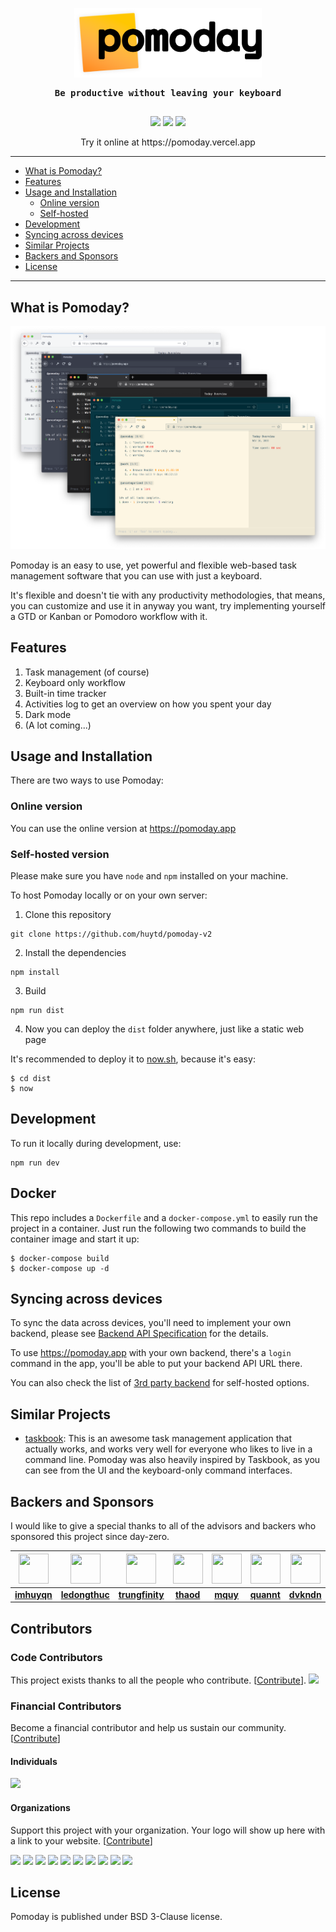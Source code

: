 <p align="center"><img src="./logo.png" width="300px;" /></p>
<p align="center" style="font-weight: bold; text-align: center; font-family: monospace; padding-bottom: 15px;">Be productive without leaving your keyboard</p>

<p align="center" style="text-align: center;"><a href="https://opencollective.com/pomoday-project" alt="Financial Contributors on Open Collective"><img src="https://opencollective.com/pomoday-project/all/badge.svg?label=financial+contributors&style=for-the-badge" /></a> <img src="https://img.shields.io/github/license/huytd/pomoday-v2?style=for-the-badge"/> <img src="https://img.shields.io/badge/%23-community%20edition-blueviolet?style=for-the-badge"/></p>

<p align="center">Try it online at https://pomoday.vercel.app</p>

---

- [What is Pomoday?](#what-is-pomoday)
- [Features](#features)
- [Usage and Installation](#usage-and-installation)
    - [Online version](#online-version)
    - [Self-hosted](#self-hosted-version)
- [Development](#development)
- [Syncing across devices](#syncing-across-devices)
- [Similar Projects](#similar-projects)
- [Backers and Sponsors](#backers-and-sponsors)
- [License](#license)

---

## What is Pomoday?

![](screenshot.png)

Pomoday is an easy to use, yet powerful and flexible web-based task management software that you can use with just a keyboard.

It's flexible and doesn't tie with any productivity methodologies, that means, you
can customize and use it in anyway you want, try implementing yourself a GTD or Kanban or
Pomodoro workflow with it.

## Features

1. Task management (of course)
2. Keyboard only workflow
3. Built-in time tracker
4. Activities log to get an overview on how you spent your day
5. Dark mode
6. (A lot coming...)

## Usage and Installation

There are two ways to use Pomoday:

### Online version

You can use the online version at https://pomoday.app

### Self-hosted version

Please make sure you have `node` and `npm` installed on your machine.

To host Pomoday locally or on your own server:

1. Clone this repository
  ```
  git clone https://github.com/huytd/pomoday-v2
  ```
2. Install the dependencies
  ```
  npm install
  ```
3. Build
  ```
  npm run dist
  ```
4. Now you can deploy the `dist` folder anywhere, just like a static web page

It's recommended to deploy it to [now.sh](https://now.sh), because it's easy:

```
$ cd dist
$ now
```

## Development

To run it locally during development, use:

```
npm run dev
```

## Docker

This repo includes a `Dockerfile` and a `docker-compose.yml` to easily run the project in a container. Just run the following two commands to build the container image and start it up:

```
$ docker-compose build
$ docker-compose up -d
```

## Syncing across devices

To sync the data across devices, you'll need to implement your own backend, please see [Backend API Specification](https://github.com/huytd/pomoday-v2/wiki/Pomoday-Backend-API-Specification) for the details.

To use https://pomoday.app with your own backend, there's a `login` command in the app, you'll be able to put your backend API URL there.

You can also check the list of [3rd party backend](https://github.com/huytd/pomoday-v2/wiki/Backend-(for-data-synchronize)) for self-hosted options.

## Similar Projects

- [taskbook](https://github.com/klaussinani/taskbook): This is an awesome task management application that actually works, and works very well for everyone who likes to live in a command line. Pomoday was also heavily inspired by Taskbook, as you can see from the UI and the keyboard-only command interfaces.

## Backers and Sponsors

I would like to give a special thanks to all of the advisors and backers who sponsored this project since day-zero.

| <a href="https://github.com/imhuyqn"><img src="https://avatars0.githubusercontent.com/u/2289071?s=460&v=4" width="48" height="48"/></a> | <a href="https://github.com/ledongthuc"><img src="https://avatars1.githubusercontent.com/u/1828895?s=460&v=4" width="48" height="48"/></a> | <a href="https://github.com/trungfinity"><img src="https://avatars1.githubusercontent.com/u/6896444?s=460&v=4" width="48" height="48"/></a> | <a href="https://github.com/thaod"><img src="https://avatars3.githubusercontent.com/u/11632797?s=460&v=4" width="48" height="48"/></a> | <a href="https://github.com/mquy"><img src="https://avatars0.githubusercontent.com/u/1636026?s=460&v=4" width="48" height="48"/></a> | <a href="https://github.com/quannt"><img src="https://avatars1.githubusercontent.com/u/3423859?s=460&v=4" width="48" height="48"/></a> | <a href="https://github.com/dvkndn"><img src="https://avatars1.githubusercontent.com/u/5953369?s=460&v=4" width="48" height="48"/> |
|:--:|:--:|:--:|:--:|:--:|:--:|:--:|
|[**imhuyqn**](https://github.com/imhuyqn)|[**ledongthuc**](https://github.com/ledongthuc)|[**trungfinity**](https://github.com/trungfinity)|[**thaod**](https://github.com/thaod)|[**mquy**](https://github.com/mquy)|[**quannt**](https://github.com/quannt)|[**dvkndn**](https://github.com/dvkndn)|

## Contributors

### Code Contributors

This project exists thanks to all the people who contribute. [[Contribute](CONTRIBUTING.md)].
<a href="https://github.com/huytd/pomoday-v2/graphs/contributors"><img src="https://opencollective.com/pomoday-project/contributors.svg?width=890&button=false" /></a>

### Financial Contributors

Become a financial contributor and help us sustain our community. [[Contribute](https://opencollective.com/pomoday-project/contribute)]

#### Individuals

<a href="https://opencollective.com/pomoday-project"><img src="https://opencollective.com/pomoday-project/individuals.svg?width=890"></a>

#### Organizations

Support this project with your organization. Your logo will show up here with a link to your website. [[Contribute](https://opencollective.com/pomoday-project/contribute)]

<a href="https://opencollective.com/pomoday-project/organization/0/website"><img src="https://opencollective.com/pomoday-project/organization/0/avatar.svg"></a>
<a href="https://opencollective.com/pomoday-project/organization/1/website"><img src="https://opencollective.com/pomoday-project/organization/1/avatar.svg"></a>
<a href="https://opencollective.com/pomoday-project/organization/2/website"><img src="https://opencollective.com/pomoday-project/organization/2/avatar.svg"></a>
<a href="https://opencollective.com/pomoday-project/organization/3/website"><img src="https://opencollective.com/pomoday-project/organization/3/avatar.svg"></a>
<a href="https://opencollective.com/pomoday-project/organization/4/website"><img src="https://opencollective.com/pomoday-project/organization/4/avatar.svg"></a>
<a href="https://opencollective.com/pomoday-project/organization/5/website"><img src="https://opencollective.com/pomoday-project/organization/5/avatar.svg"></a>
<a href="https://opencollective.com/pomoday-project/organization/6/website"><img src="https://opencollective.com/pomoday-project/organization/6/avatar.svg"></a>
<a href="https://opencollective.com/pomoday-project/organization/7/website"><img src="https://opencollective.com/pomoday-project/organization/7/avatar.svg"></a>
<a href="https://opencollective.com/pomoday-project/organization/8/website"><img src="https://opencollective.com/pomoday-project/organization/8/avatar.svg"></a>
<a href="https://opencollective.com/pomoday-project/organization/9/website"><img src="https://opencollective.com/pomoday-project/organization/9/avatar.svg"></a>

## License

Pomoday is published under BSD 3-Clause license.

